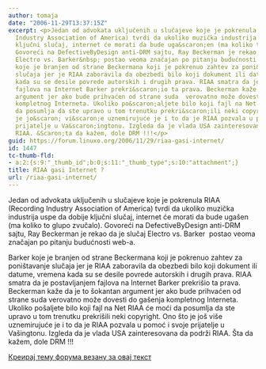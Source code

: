 ```yaml
---
author: tomaja
date: "2006-11-29T13:37:15Z"
excerpt: <p>Jedan od advokata uključenih u slučajeve koje je pokrenula RIAA (Recording
  Industry Association of America) tvrdi da ukoliko muzička industrija uspe da dobije
  ključni slučaj, internet će morati da bude uga&scaron;en (ma koliko to glupo zvučalo).
  Govoreći na DefectiveByDesign anti-DRM sajtu, Ray Beckerman je rekao da je slučaj
  Electro vs. Barker&nbsp; postao veoma značajan po pitanju budućnosti  web-a.  </p><p>Barker
  koje je branjen od strane Beckermana koji je pokrenuo zahtev za poni&scaron;tavanje
  slučaja jer je RIAA zaboravila da obezbedi bilo koji dokument ili datume, vremena
  kada su se desile povrede autorskih i drugih prava. RIAA smatra da je postavljanjem
  fajlova na Internet Barker prekri&scaron;io ta prava. Beckerman kaže da je to &scaron;okantan
  argument jer ako bude prihvaćen od strane suda  verovatno može dovesti do ga&scaron;enja
  kompletnog Interneta. Ukoliko po&scaron;aljete bilo koji fajl na Net  RIAA će moći
  da posumlja da ste upravo u tom trenutku prekri&scaron;ili neki copyright. Ono &scaron;to
  je jo&scaron; vi&scaron;e uznemirujuće je i to da je RIAA pozvala u pomoć i svoje
  prijatelje u Va&scaron;ingtonu. Izgleda da je vlada USA zainteresovana da podrži
  RIAA. &Scaron;ta da kažem, dole DRM !!!</p>
guid: https://forum.linuxo.org/2006/11/29/riaa-gasi-internet/
id: 1447
tc-thumb-fld:
- a:2:{s:9:"_thumb_id";b:0;s:11:"_thumb_type";s:10:"attachment";}
title: RIAA gasi Internet ?
url: /riaa-gasi-internet/
---
```

Jedan od advokata uključenih u slučajeve koje je pokrenula RIAA (Recording Industry Association of America) tvrdi da ukoliko muzička industrija uspe da dobije ključni slučaj, internet će morati da bude uga&scaron;en (ma koliko to glupo zvučalo). Govoreći na DefectiveByDesign anti-DRM sajtu, Ray Beckerman je rekao da je slučaj Electro vs. Barker&nbsp; postao veoma značajan po pitanju budućnosti web-a. 

Barker koje je branjen od strane Beckermana koji je pokrenuo zahtev za poni&scaron;tavanje slučaja jer je RIAA zaboravila da obezbedi bilo koji dokument ili datume, vremena kada su se desile povrede autorskih i drugih prava. RIAA smatra da je postavljanjem fajlova na Internet Barker prekri&scaron;io ta prava. Beckerman kaže da je to &scaron;okantan argument jer ako bude prihvaćen od strane suda verovatno može dovesti do ga&scaron;enja kompletnog Interneta. Ukoliko po&scaron;aljete bilo koji fajl na Net RIAA će moći da posumlja da ste upravo u tom trenutku prekri&scaron;ili neki copyright. Ono &scaron;to je jo&scaron; vi&scaron;e uznemirujuće je i to da je RIAA pozvala u pomoć i svoje prijatelje u Va&scaron;ingtonu. Izgleda da je vlada USA zainteresovana da podrži RIAA. &Scaron;ta da kažem, dole DRM !!!

<!--break-->

[Креирај тему форума везану за овај текст](https://linuxo.org/nova-tema-na-forumu/?se_pid=1447)